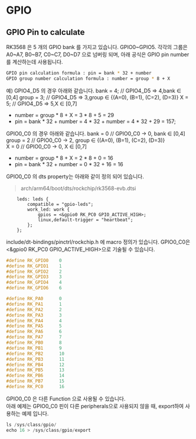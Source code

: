 # GPIO 

## GPIO Pin to calculate

RK3568 은 5 개의 GPIO bank 를 가지고 있습니다. GPIO0~GPIO5. 
각각의 그룹은 A0~A7, B0~B7, C0~C7, D0~D7 으로 넘버링 되며, 아래 공식은 GPIO pin number 를 계산하는데 사용됩니다. 

```bash
GPIO pin calculation formula : pin = bank * 32 + number
GPIO group number calculation formula : number = group * 8 + X
```

예) GPIO4_D5 의 경우 아래와 같습니다.
bank = 4; 	// 	GPIO4_D5 => 4,bank ∈ [0,4]
group = 3;	//	GPIO4_D5 => 3,group ∈ {(A=0), (B=1), (C=2), (D=3)}
X = 5;		//  GPIO4_D5 => 5,X ∈ [0,7]

* number = group * 8 + X = 3 * 8 + 5 = 29
* pin = bank * 32 + number = 4 * 32 + number = 4 * 32 + 29 = 157;




GPIO0_C0 의 경우 아래와 같습니다.
bank	=	0	//	GPIO0_C0 -> 0, bank ∈ [0,4]  
group	=	2	//	GPIO0_C0 -> 2, group ∈ {(A=0), (B=1), (C=2), (D=3)}  
X 		=	0	//	GPIO0_C0 -> 0, X ∈ [0,7]  

* number = group * 8 + X = 2 * 8 + 0 = 16
* pin = bank * 32 + number = 0 * 32 + 16 = 16


GPIO0_C0 의 dts property는 아래와 같이 정의 되어 있습니다. 
> arch/arm64/boot/dts/rockchip/rk3568-evb.dtsi

```dts
	leds: leds {
		compatible = "gpio-leds";
		work_led: work {
			gpios = <&gpio0 RK_PC0 GPIO_ACTIVE_HIGH>;
			linux,default-trigger = "heartbeat";
		};
	};
```

include/dt-bindings/pinctrl/rockchip.h 에 macro 정의가 있습니다. GPIO0_C0은 <&gpio0 RK_PC0 GPIO_ACTIVE_HIGH>으로 기술될 수 있습니다. 
```c
#define RK_GPIO0	0
#define RK_GPIO1	1
#define RK_GPIO2	2
#define RK_GPIO3	3
#define RK_GPIO4	4
#define RK_GPIO6	6

#define RK_PA0		0
#define RK_PA1		1
#define RK_PA2		2
#define RK_PA3		3
#define RK_PA4		4
#define RK_PA5		5
#define RK_PA6		6
#define RK_PA7		7
#define RK_PB0		8
#define RK_PB1		9
#define RK_PB2		10
#define RK_PB3		11
#define RK_PB4		12
#define RK_PB5		13
#define RK_PB6		14
#define RK_PB7		15
#define RK_PC0		16
```

GPIO0_C0 은 다른 Function 으로 사용될 수 있습니다.  
아래 예제는 GPIO0_C0 핀이 다른 peripherals으로 사용되지 않을 때, export하여 사용하는 예제 입니다. 
```c
ls /sys/class/gpio/
echo 16 > /sys/class/gpio/export

```

